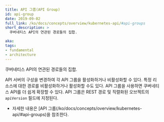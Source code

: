 ```yaml
---
title: API 그룹(API Group)
id: api-group
date: 2019-09-02
full_link: /ko/docs/concepts/overview/kubernetes-api/#api-groups
short_description: >
  쿠버네티스 API의 연관된 경로들의 집합.

aka:
tags:
- fundamental
- architecture
---
```

쿠버네티스 API의 연관된 경로들의 집합. 

<!--more-->
API 서버의 구성을 변경하여 각 API 그룹을 활성화하거나 비활성화할 수 있다. 특정 리소스에 대한 경로를 비활성화하거나 활성화할 수도 있다. API 그룹을 사용하면 쿠버네티스 API를 더 쉽게 확장할 수 있다. API 그룹은 REST 경로 및 직렬화된 오브젝트의 `apiVersion` 필드에 지정된다.

* 자세한 내용은 [API 그룹(/ko/docs/concepts/overview/kubernetes-api/#api-groups)을 참조한다.
